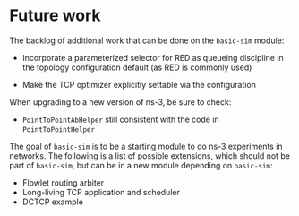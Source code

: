 # Future work

The backlog of additional work that can be done on the `basic-sim` module:

* Incorporate a parameterized selector for RED as queueing discipline
  in the topology configuration default (as RED is commonly used)
  
* Make the TCP optimizer explicitly settable via the configuration

When upgrading to a new version of ns-3, be sure to check:

* `PointToPointAbHelper` still consistent with the code in `PointToPointHelper`

The goal of `basic-sim` is to be a starting module to do ns-3 experiments in
networks. The following is a list of possible extensions, which should not be
part of `basic-sim`, but can be in a new module depending on `basic-sim`:

* Flowlet routing arbiter
* Long-living TCP application and scheduler
* DCTCP example

